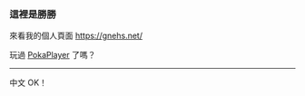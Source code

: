 ### 這裡是勝勝
來看我的個人頁面 https://gnehs.net/

玩過 [PokaPlayer](https://github.com/gnehs/PokaPlayer) 了嗎？

---

中文 OK！
